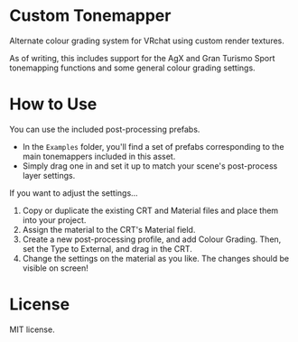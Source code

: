 # Custom Tonemapper 
Alternate colour grading system for VRchat using custom render textures.

As of writing, this includes support for the AgX and Gran Turismo Sport tonemapping functions and some general colour grading settings.

# How to Use
You can use the included post-processing prefabs. 

- In the `Examples` folder, you'll find a set of prefabs corresponding to the main tonemappers included in this asset. 
- Simply drag one in and set it up to match your scene's post-process layer settings.

If you want to adjust the settings...

1. Copy or duplicate the existing CRT and Material files and place them into your project. 
2. Assign the material to the CRT's Material field.
3. Create a new post-processing profile, and add Colour Grading. Then, set the Type to External, and drag in the CRT.
4. Change the settings on the material as you like. The changes should be visible on screen!

# License
MIT license. 
